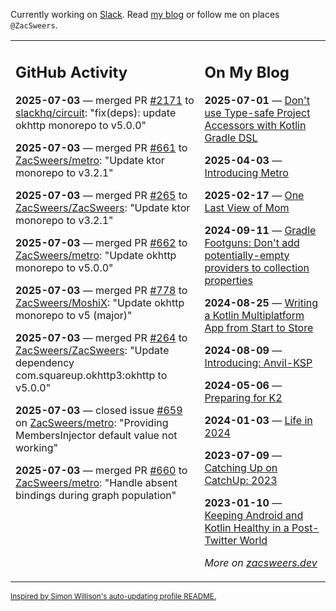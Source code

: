 Currently working on [Slack](https://slack.com/). Read [my blog](https://zacsweers.dev/) or follow me on places `@ZacSweers`.

<table><tr><td valign="top" width="60%">

## GitHub Activity
<!-- githubActivity starts -->
**2025-07-03** — merged PR [#2171](https://github.com/slackhq/circuit/pull/2171) to [slackhq/circuit](https://github.com/slackhq/circuit): "fix(deps): update okhttp monorepo to v5.0.0"

**2025-07-03** — merged PR [#661](https://github.com/ZacSweers/metro/pull/661) to [ZacSweers/metro](https://github.com/ZacSweers/metro): "Update ktor monorepo to v3.2.1"

**2025-07-03** — merged PR [#265](https://github.com/ZacSweers/ZacSweers/pull/265) to [ZacSweers/ZacSweers](https://github.com/ZacSweers/ZacSweers): "Update ktor monorepo to v3.2.1"

**2025-07-03** — merged PR [#662](https://github.com/ZacSweers/metro/pull/662) to [ZacSweers/metro](https://github.com/ZacSweers/metro): "Update okhttp monorepo to v5.0.0"

**2025-07-03** — merged PR [#778](https://github.com/ZacSweers/MoshiX/pull/778) to [ZacSweers/MoshiX](https://github.com/ZacSweers/MoshiX): "Update okhttp monorepo to v5 (major)"

**2025-07-03** — merged PR [#264](https://github.com/ZacSweers/ZacSweers/pull/264) to [ZacSweers/ZacSweers](https://github.com/ZacSweers/ZacSweers): "Update dependency com.squareup.okhttp3:okhttp to v5.0.0"

**2025-07-03** — closed issue [#659](https://github.com/ZacSweers/metro/issues/659) on [ZacSweers/metro](https://github.com/ZacSweers/metro): "Providing MembersInjector default value not working"

**2025-07-03** — merged PR [#660](https://github.com/ZacSweers/metro/pull/660) to [ZacSweers/metro](https://github.com/ZacSweers/metro): "Handle absent bindings during graph population"
<!-- githubActivity ends -->
</td><td valign="top" width="40%">

## On My Blog
<!-- blog starts -->
**2025-07-01** — [Don't use Type-safe Project Accessors with Kotlin Gradle DSL](https://www.zacsweers.dev/dont-use-type-safe-project-accessors-with-kotlin-gradle-dsl/)

**2025-04-03** — [Introducing Metro](https://www.zacsweers.dev/introducing-metro/)

**2025-02-17** — [One Last View of Mom](https://www.zacsweers.dev/one-last-view-of-mom/)

**2024-09-11** — [Gradle Footguns: Don't add potentially-empty providers to collection properties](https://www.zacsweers.dev/gradle-footgun-adding-empty-providers-to-collection-properties/)

**2024-08-25** — [Writing a Kotlin Multiplatform App from Start to Store](https://www.zacsweers.dev/writing-a-kotlin-multiplatform-app-from-start-to-store/)

**2024-08-09** — [Introducing: Anvil-KSP](https://www.zacsweers.dev/introducing-anvil-ksp/)

**2024-05-06** — [Preparing for K2](https://www.zacsweers.dev/preparing-for-k2/)

**2024-01-03** — [Life in 2024](https://www.zacsweers.dev/life-in-2024/)

**2023-07-09** — [Catching Up on CatchUp: 2023](https://www.zacsweers.dev/catching-up-on-catchup-2023/)

**2023-01-10** — [Keeping Android and Kotlin Healthy in a Post-Twitter World](https://www.zacsweers.dev/keeping-android-healthy/)
<!-- blog ends -->
_More on [zacsweers.dev](https://zacsweers.dev/)_
</td></tr></table>

<sub><a href="https://simonwillison.net/2020/Jul/10/self-updating-profile-readme/">Inspired by Simon Willison's auto-updating profile README.</a></sub>
